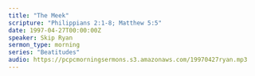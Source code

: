 ```yaml
---
title: "The Meek"
scripture: "Philippians 2:1-8; Matthew 5:5"
date: 1997-04-27T00:00:00Z
speaker: Skip Ryan
sermon_type: morning
series: "Beatitudes"
audio: https://pcpcmorningsermons.s3.amazonaws.com/19970427ryan.mp3 
---
```



